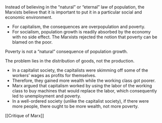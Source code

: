 Instead of believing in the “natural” or “eternal” law of population, the Marxists believe that it is important to put it in a particular social and economic environment.
- For capitalism, the consequences are overpopulation and poverty.
- For socialism, population growth is readily absorbed by the economy with no side effect.
The Marxists rejected the notion that poverty can be blamed on the poor.

Poverty is not a “natural” consequence of population growth.

The problem lies in the distribution of goods, not the production.

- In a capitalist society, the capitalists were skimming off some of the workers’ wages as profits for themselves.
- Therefore, they gained more wealth while the working class got poorer.
- Marx argued that capitalism worked by using the labor of the working class to buy machines that would replace the labor, which consequently led to unemployment and poverty.
- In a well-ordered society (unlike the capitalist society), if there were more people, there ought to be more wealth, not more poverty.

[[Critique of Marx]] 